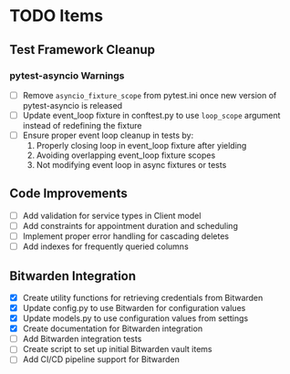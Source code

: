 # TODO Items

## Test Framework Cleanup

### pytest-asyncio Warnings
- [ ] Remove `asyncio_fixture_scope` from pytest.ini once new version of pytest-asyncio is released
- [ ] Update event_loop fixture in conftest.py to use `loop_scope` argument instead of redefining the fixture
- [ ] Ensure proper event loop cleanup in tests by:
  1. Properly closing loop in event_loop fixture after yielding
  2. Avoiding overlapping event_loop fixture scopes
  3. Not modifying event loop in async fixtures or tests

## Code Improvements
- [ ] Add validation for service types in Client model
- [ ] Add constraints for appointment duration and scheduling
- [ ] Implement proper error handling for cascading deletes
- [ ] Add indexes for frequently queried columns

## Bitwarden Integration
- [x] Create utility functions for retrieving credentials from Bitwarden
- [x] Update config.py to use Bitwarden for configuration values
- [x] Update models.py to use configuration values from settings
- [x] Create documentation for Bitwarden integration
- [ ] Add Bitwarden integration tests
- [ ] Create script to set up initial Bitwarden vault items
- [ ] Add CI/CD pipeline support for Bitwarden
